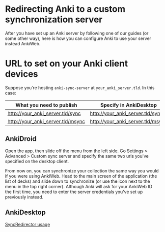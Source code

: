 # Redirecting Anki to a custom synchronization server

After you have set up an Anki server by following one of our guides (or some
other way), here is how you can configure Anki to use your server instead AnkiWeb.

# URL to set on your Anki client devices

Suppose you're hosting `anki-sync-server` at `your_anki_server.tld`. In this case:

| What you need to publish     | Specify in AnkiDesktop       | Specify in AnkiDroid         |
| ---------------------------- | ---------------------------- | ---------------------------- |
| http://your_anki_server.tld/sync  | http://your_anki_server.tld/sync  | http://your_anki_server.tld/      |
| http://your_anki_server.tld/msync | http://your_anki_server.tld/msync | http://your_anki_server.tld/msync |


## AnkiDroid

Open the app, then slide off the menu from the left side. Go Settings > Advanced > Custom sync server and specify the same two urls you've specified on the desktop client.

From now on, you can synchronize your collection the same way you would if you were using AnkiWeb. Head to the main screen of the application (the list of decks) and slide down to synchronize (or use the icon next to the menu in the top right corner). Although Anki will ask for your AnkiWeb ID the first time, you need to enter the server credentials you've set up previously instead.


## AnkiDesktop 

[SyncRedirector usage](/Supported%20Projects/SyncRedirector/)
